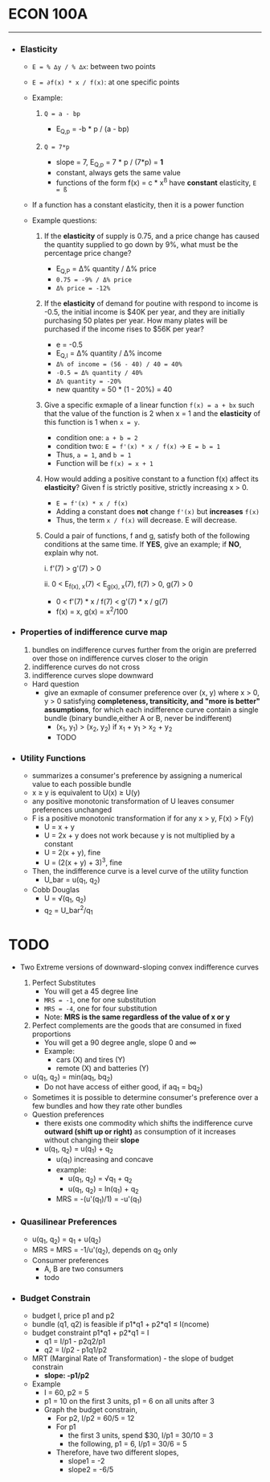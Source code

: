 # ECON 100A
---
- ### Elasticity
  - `E = % ∆y / % ∆x`: between two points
  - `E = ∂f(x) * x / f(x)`: at one specific points
  - Example:
    1. `Q = a - bp` 
       - E<sub>Q,p</sub> = -b * p / (a - bp)

    2. `Q = 7*p`
       - slope = 7, E<sub>Q,p</sub> = 7 * p / (7*p) = **1**
       - constant, always gets the same value
       - functions of the form f(x) = c * x<sup>ß</sup> have **constant** elasticity, `E = ß`

  - If a function has a constant elasticity, then it is a power function
  - Example questions:
     1. If the **elasticity** of supply is 0.75, and a price change has caused the quantity supplied to go down by 9%, what must be the percentage price change?
        - E<sub>Q,P</sub> = Δ% quantity / Δ% price
        - `0.75 = -9% / Δ% price`
        - `Δ% price = -12%`
        
     2. If the **elasticity** of demand for poutine with respond to income is -0.5, the initial income is $40K per year, and they are initially purchasing 50 plates per year. How many plates will be purchased if the income rises to $56K per year?
        - e = -0.5
        - E<sub>Q,I</sub> = Δ% quantity / Δ% income
        - `Δ% of income = (56 - 40) / 40 = 40%`
        - `-0.5 = Δ% quantity / 40%`
        - `Δ% quantity = -20%`
        - new quantity = 50 * (1 - 20%) = 40
     
     3. Give a specific exmaple of a linear function `f(x) = a + bx` such that the value of the function is 2 when x = 1 and the **elasticity** of this function is 1 when `x = y`.
        - condition one: `a + b = 2`
        - condition two: `E = f'(x) * x / f(x)` → `E = b = 1`
        - Thus, `a = 1`, and `b = 1`
        - Function will be `f(x) = x + 1`
      
     4. How would adding a positive constant to a function f(x) affect its **elasticity**? Given f is strictly positive, strictly increasing x > 0.
        - `E = f'(x) * x / f(x)`
        - Adding a constant does **not** change `f'(x)` but **increases** `f(x)`
        - Thus, the term `x / f(x)` will decrease. E will decrease.
     
     5. Could a pair of functions, f and g, satisfy both of the following conditions at the same time. If **YES**, give an example; if **NO**, explain why not.
        
        i. f'(7) > g'(7) > 0

        ii. 0 < E<sub>f(x), x</sub>(7) < E<sub>g(x), x</sub>(7), f(7) > 0, g(7) > 0
        
        - 0 < f'(7) * x / f(7) < g'(7) * x / g(7)
        - f(x) = x, g(x) = x<sup>2</sup>/100

- ### Properties of indifference curve map
  1. bundles on indifference curves further from the origin are preferred over those on indifference curves closer to the origin
  2. indifference curves do not cross
  3. indifference curves slope downward
  - Hard question
    - give an exmaple of consumer preference over (x, y) where x > 0, y > 0 satisfying **completeness, transiticity, and "more is better" assumptions**, for which each indifference curve contain a single bundle (binary bundle,either A or B, never be indifferent)
      - (x<sub>1</sub>, y<sub>1</sub>) > (x<sub>2</sub>, y<sub>2</sub>) if x<sub>1</sub> + y<sub>1</sub> > x<sub>2</sub> + y<sub>2</sub>
      - TODO

- ### Utility Functions
  - summarizes a consumer's preference by assigning a numerical value to each possible bundle
  - x ≥ y is equivalent to U(x) ≥ U(y)
  - any positive monotonic transformation of U leaves consumer preferences unchanged
  - F is a positive monotonic transformation if for any x > y, F(x) > F(y)
    - U = x + y
    - U = 2x + y does not work because y is not multiplied by a constant
    - U = 2(x + y), fine
    - U = (2(x + y) + 3)<sup>3</sup>, fine
  - Then, the indifference curve is a level curve of the utility function
    - U_bar = u(q<sub>1</sub>, q<sub>2</sub>)
  - Cobb Douglas 
    - U = √(q<sub>1</sub>, q<sub>2</sub>)
    - q<sub>2</sub> = U_bar<sup>2</sup>/q<sub>1</sub>

# TODO
- Two Extreme versions of downward-sloping convex indifference curves
  1. Perfect Substitutes
     - You will get a 45 degree line
     - `MRS = -1`, one for one substitution
     - `MRS = -4`, one for four substitution
     - Note: **MRS is the same regardless of the value of x or y**
  2. Perfect complements are the goods that are consumed in fixed proportions
     - You will get a 90 degree angle, slope 0 and $\infty$
     - Example: 
       - cars (X) and tires (Y)
       - remote (X) and batteries (Y)
  - u(q<sub>1</sub>, q<sub>2</sub>) = min(aq<sub>1</sub>, bq<sub>2</sub>)
    - Do not have access of either good, if aq<sub>1</sub> = bq<sub>2</sub>) 
  - Sometimes it is possible to determine consumer's preference over a few bundles and how they rate other bundles
  - Question preferences
    - there exists one commodity which shifts the indifference curve **outward (shift up or right)** as consumption of it increases without changing their **slope**
    - u(q<sub>1</sub>, q<sub>2</sub>) = u(q<sub>1</sub>) + q<sub>2</sub>
      - u(q<sub>1</sub>) increasing and concave
      - example:
        - u(q<sub>1</sub>, q<sub>2</sub>) = √q<sub>1</sub> + q<sub>2</sub>
        - u(q<sub>1</sub>, q<sub>2</sub>) = ln(q<sub>1</sub>) + q<sub>2</sub>
      - MRS = -(u'(q<sub>1</sub>)/1) = -u'(q<sub>1</sub>)

- ### **Quasilinear Preferences**
  - u(q<sub>1</sub>, q<sub>2</sub>) = q<sub>1</sub> + u(q<sub>2</sub>)
  - MRS = MRS = -1/u'(q<sub>2</sub>), depends on q<sub>2</sub> only
  - Consumer preferences
    - A, B are two consumers
    - todo

- ### **Budget Constrain**
  - budget I, price p1 and p2
  - bundle (q1, q2) is feasible if p1\*q1 + p2\*q1 ≤ I(ncome)
  - budget constraint p1\*q1 + p2\*q1 = I
    - q1 = I/p1 - p2q2/p1
    - q2 = I/p2 - p1q1/p2
  - MRT (Marginal Rate of Transformation) - the slope of budget constrain
    - **slope: -p1/p2**
  - Example
    - I = 60, p2 = 5
    - p1 = 10 on the first 3 units, p1 = 6 on all units after 3
    - Graph the budget constrain,
      - For p2, I/p2 = 60/5 = 12
      - For p1
        - the first 3 units, spend $30, I/p1 = 30/10 = 3
        - the following, p1 = 6, I/p1 = 30/6 = 5
      - Therefore, have two different slopes, 
        - slope1 = -2
        - slope2 = -6/5